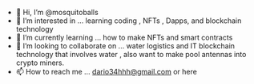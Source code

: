 - 👋 Hi, I’m @mosquitoballs
- 👀 I’m interested in ... learning coding , NFTs , Dapps, and blockchain technology 
- 🌱 I’m currently learning ... how to make NFTs and smart contracts 
- 💞️ I’m looking to collaborate on ... water logistics and IT blockchain technology that involves water , also want to make pool antennas into crypto miners.
- 📫 How to reach me ... dario34hhh@gmail.com or here 

<!---
mosquitoballs/mosquitoballs is a ✨ special ✨ repository because its `README.md` (this file) appears on your GitHub profile.
You can click the Preview link to take a look at your changes.
--->
